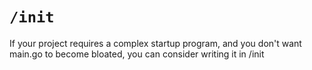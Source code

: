 # `/init`

If your project requires a complex startup program, and you don't want main.go to become bloated, you can consider writing it in /init
